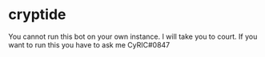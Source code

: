 # cryptide
You cannot run this bot on your own instance. I will take you to court. If you want to run this you have to ask me
CyRIC#0847
